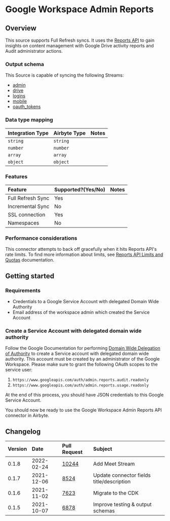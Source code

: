 # Google Workspace Admin Reports

## Overview

This source supports Full Refresh syncs. It uses the
[Reports API](https://developers.google.com/admin-sdk/reports/v1/get-start/getting-started) to gain
insights on content management with Google Drive activity reports and Audit administrator actions.

### Output schema

This Source is capable of syncing the following Streams:

- [admin](https://developers.google.com/admin-sdk/reports/v1/guides/manage-audit-admin)
- [drive](https://developers.google.com/admin-sdk/reports/v1/guides/manage-audit-drive)
- [logins](https://developers.google.com/admin-sdk/reports/v1/guides/manage-audit-login)
- [mobile](https://developers.google.com/admin-sdk/reports/v1/guides/manage-audit-mobile)
- [oauth_tokens](https://developers.google.com/admin-sdk/reports/v1/guides/manage-audit-tokens)

### Data type mapping

| Integration Type | Airbyte Type | Notes |
| :--------------- | :----------- | :---- |
| `string`         | `string`     |       |
| `number`         | `number`     |       |
| `array`          | `array`      |       |
| `object`         | `object`     |       |

### Features

| Feature           | Supported?\(Yes/No\) | Notes |
| :---------------- | :------------------- | :---- |
| Full Refresh Sync | Yes                  |       |
| Incremental Sync  | No                   |       |
| SSL connection    | Yes                  |       |
| Namespaces        | No                   |       |

### Performance considerations

This connector attempts to back off gracefully when it hits Reports API's rate limits. To find more
information about limits, see
[Reports API Limits and Quotas](https://developers.google.com/admin-sdk/reports/v1/limits)
documentation.

## Getting started

### Requirements

- Credentials to a Google Service Account with delegated Domain Wide Authority
- Email address of the workspace admin which created the Service Account

### Create a Service Account with delegated domain wide authority

Follow the Google Documentation for performing
[Domain Wide Delegation of Authority](https://developers.google.com/admin-sdk/reports/v1/guides/delegation)
to create a Service account with delegated domain wide authority. This account must be created by an
administrator of the Google Workspace. Please make sure to grant the following OAuth scopes to the
service user:

1. `https://www.googleapis.com/auth/admin.reports.audit.readonly`
2. `https://www.googleapis.com/auth/admin.reports.usage.readonly`

At the end of this process, you should have JSON credentials to this Google Service Account.

You should now be ready to use the Google Workspace Admin Reports API connector in Airbyte.

## Changelog

| Version | Date       | Pull Request                                             | Subject                                   |
| :------ | :--------- | :------------------------------------------------------- | :---------------------------------------- |
| 0.1.8   | 2022-02-24 | [10244](https://github.com/airbytehq/airbyte/pull/10244) | Add Meet Stream                           |
| 0.1.7   | 2021-12-06 | [8524](https://github.com/airbytehq/airbyte/pull/8524)   | Update connector fields title/description |
| 0.1.6   | 2021-11-02 | [7623](https://github.com/airbytehq/airbyte/pull/7623)   | Migrate to the CDK                        |
| 0.1.5   | 2021-10-07 | [6878](https://github.com/airbytehq/airbyte/pull/6878)   | Improve testing & output schemas          |
